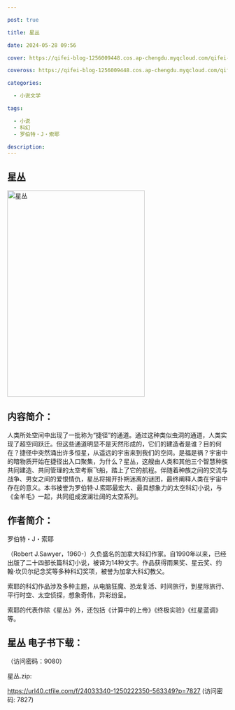 ```yaml
---

post: true

title: 星丛

date: 2024-05-28 09:56

cover: https://qifei-blog-1256009448.cos.ap-chengdu.myqcloud.com/qifei-blog/65f6aed39f345e8d0329db99.jpg

coveross: https://qifei-blog-1256009448.cos.ap-chengdu.myqcloud.com/qifei-blog/65f6aed39f345e8d0329db99.jpg

categories:

  - 小说文学

tags:

  - 小说
  - 科幻
  - 罗伯特・J・索耶

description:
---
```


## 星丛
<img alt="星丛 " class="aligncenter loading" data-was-processed="true" decoding="async" fetchpriority="high" height="471" src="https://qifei-blog-1256009448.cos.ap-chengdu.myqcloud.com/qifei-blog/65f6aed39f345e8d0329db99.jpg " style="cursor: zoom-in;" width="314"/>

## 内容简介：

人类所处空间中出现了一批称为“捷径”的通道。通过这种类似虫洞的通道，人类实现了超空间跃迁。但这些通道明显不是天然形成的，它们的建造者是谁？目的何在？捷径中突然涌出许多恒星，从遥远的宇宙来到我们的空间。是福是祸？宇宙中的暗物质开始在捷径出入口聚集，为什么？星丛，这艘由人类和其他三个智慧种族共同建造、共同管理的太空考察飞船，踏上了它的航程。伴随着种族之间的交流与战争、男女之间的爱恨情仇，星丛将揭开扑朔迷离的谜团，最终阐释人类在宇宙中存在的意义。本书被誉为罗伯特·J.索耶最宏大、最具想象力的太空科幻小说，与《金羊毛》一起，共同组成波澜壮阔的太空系列。

## 作者简介：

罗伯特・J・索耶

（Robert J.Sawyer，1960-）久负盛名的加拿大科幻作家。自1990年以来，已经出版了二十四部长篇科幻小说，被译为14种文字。作品获得雨果奖、星云奖、约翰·坎贝尔纪念奖等多种科幻奖项，被誉为加拿大科幻教父。

索耶的科幻作品涉及多种主题，从电脑狂魔、恐龙复活、时间旅行，到星际旅行、平行时空、太空侦探，想象奇伟，异彩纷呈。

索耶的代表作除《星丛》外，还包括《计算中的上帝》《终极实验》《红星蓝调》等。

## 星丛 电子书下载：

 （访问密码：9080）

星丛.zip: 

https://url40.ctfile.com/f/24033340-1250222350-563349?p=7827 (访问密码: 7827)
